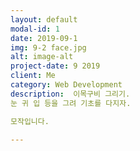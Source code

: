 ```yaml
---
layout: default
modal-id: 1
date: 2019-09-1
img: 9-2 face.jpg
alt: image-alt
project-date: 9 2019
client: Me
category: Web Development
description:  이목구비 그리기.
눈 귀 입 등을 그려 기초를 다지자.

모작입니다.

---
```

